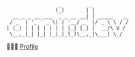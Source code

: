 ```
                 _         _            
                (_)       | |           
  __ _ _ __ ___  _ _ __ __| | _____   __
 / _` | '_ ` _ \| | '__/ _` |/ _ \ \ / /
| (_| | | | | | | | |_| (_| |  __/\ V / 
 \__,_|_| |_| |_|_|_(_)\__,_|\___| \_/  

```                                       
👨🏻‍💻 [Profile](https://www.linkedin.com/in/amirmohtasebi/)


<!--
**wizact/wizact** is a ✨ _special_ ✨ repository because its `README.md` (this file) appears on your GitHub profile.

Here are some ideas to get you started:

- 🔭 I’m currently working on ...
- 🌱 I’m currently learning ...
- 👯 I’m looking to collaborate on ...
- 🤔 I’m looking for help with ...
- 💬 Ask me about ...
- 📫 How to reach me: ...
- 😄 Pronouns: ...
- ⚡ Fun fact: ...
-->
